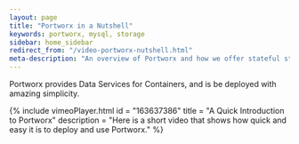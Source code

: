 ```yaml
---
layout: page
title: "Portworx in a Nutshell"
keywords: portworx, mysql, storage
sidebar: home_sidebar
redirect_from: "/video-portworx-nutshell.html"
meta-description: "An overview of Portworx and how we offer stateful storage solutions. Learn how quick and easy it is to deploy Portworx!"
---
```


Portworx provides Data Services for Containers, and is be deployed with amazing simplicity.

{%
    include vimeoPlayer.html
    id = "163637386"
    title = "A Quick Introduction to Portworx"
    description = "Here is a short video that shows how quick and easy it is to deploy and use Portworx."
%}

